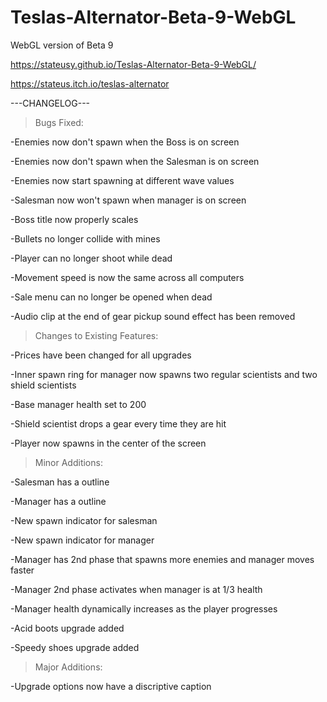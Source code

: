 # Teslas-Alternator-Beta-9-WebGL
WebGL version of Beta 9

https://stateusy.github.io/Teslas-Alternator-Beta-9-WebGL/

https://stateus.itch.io/teslas-alternator

---CHANGELOG---

>Bugs Fixed:

-Enemies now don't spawn when the Boss is on screen

-Enemies now don't spawn when the Salesman is on screen

-Enemies now start spawning at different wave values

-Salesman now won't spawn when manager is on screen

-Boss title now properly scales

-Bullets no longer collide with mines

-Player can no longer shoot while dead

-Movement speed is now the same across all computers

-Sale menu can no longer be opened when dead

-Audio clip at the end of gear pickup sound effect has been removed


>Changes to Existing Features:

-Prices have been changed for all upgrades

-Inner spawn ring for manager now spawns two regular scientists and two shield scientists

-Base manager health set to 200

-Shield scientist drops a gear every time they are hit

-Player now spawns in the center of the screen


>Minor Additions:

-Salesman has a outline

-Manager has a outline

-New spawn indicator for salesman

-New spawn indicator for manager

-Manager has 2nd phase that spawns more enemies and manager moves faster

-Manager 2nd phase activates when manager is at 1/3 health

-Manager health dynamically increases as the player progresses

-Acid boots upgrade added

-Speedy shoes upgrade added


>Major Additions:

-Upgrade options now have a discriptive caption
